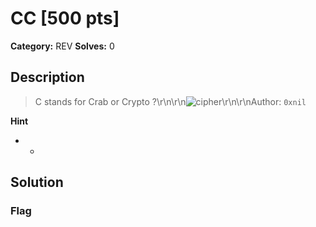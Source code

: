 # CC [500 pts]

**Category:** REV
**Solves:** 0

## Description
>C stands for Crab or Crypto ?\r\n\r\n![cipher](https://heise.cloudimg.io/bound/1200x1200/q85.png-lossy-85.webp-lossy-85.foil1/_www-heise-de_/imgs/18/4/2/3/8/5/5/2/Screenshot_2023-06-02_115948-4fbabbd0914dccdc.jpg)\r\n\r\nAuthor: `0xnil`

**Hint**
* -

## Solution

### Flag

